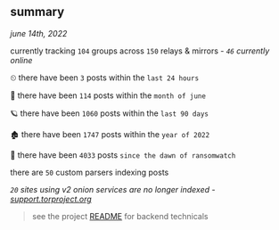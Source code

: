 
## summary
_june 14th, 2022_

currently tracking `104` groups across `150` relays & mirrors - _`46` currently online_

⏲ there have been `3` posts within the `last 24 hours`

🦈 there have been `114` posts within the `month of june`

🪐 there have been `1060` posts within the `last 90 days`

🏚 there have been `1747` posts within the `year of 2022`

🦕 there have been `4033` posts `since the dawn of ransomwatch`

there are `50` custom parsers indexing posts

_`20` sites using v2 onion services are no longer indexed - [support.torproject.org](https://support.torproject.org/onionservices/v2-deprecation/)_

> see the project [README](https://github.com/joshhighet/ransomwatch#ransomwatch--) for backend technicals
